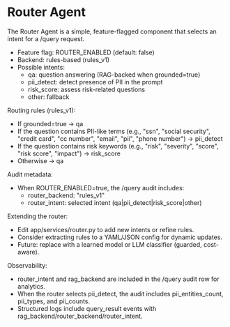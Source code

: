 # Router Agent

The Router Agent is a simple, feature-flagged component that selects an intent for a /query request.

- Feature flag: ROUTER_ENABLED (default: false)
- Backend: rules-based (rules_v1)
- Possible intents:
  - qa: question answering (RAG-backed when grounded=true)
  - pii_detect: detect presence of PII in the prompt
  - risk_score: assess risk-related questions
  - other: fallback

Routing rules (rules_v1):
- If grounded=true → qa
- If the question contains PII-like terms (e.g., "ssn", "social security", "credit card", "cc number", "email", "pii", "phone number") → pii_detect
- If the question contains risk keywords (e.g., "risk", "severity", "score", "risk score", "impact") → risk_score
- Otherwise → qa

Audit metadata:
- When ROUTER_ENABLED=true, the /query audit includes:
  - router_backend: "rules_v1"
  - router_intent: selected intent (qa|pii_detect|risk_score|other)

Extending the router:
- Edit app/services/router.py to add new intents or refine rules.
- Consider extracting rules to a YAML/JSON config for dynamic updates.
- Future: replace with a learned model or LLM classifier (guarded, cost-aware).

Observability:
- router_intent and rag_backend are included in the /query audit row for analytics.
- When the router selects pii_detect, the audit includes pii_entities_count, pii_types, and pii_counts.
- Structured logs include query_result events with rag_backend/router_backend/router_intent.
